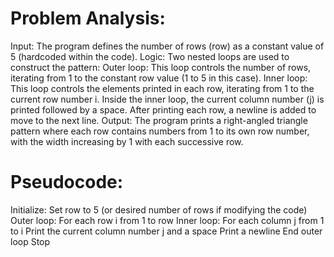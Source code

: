
  # Problem Analysis:


Input: The program defines the number of rows (row) as a constant value of 5 (hardcoded within the code).
Logic:
Two nested loops are used to construct the pattern:
Outer loop: This loop controls the number of rows, iterating from 1 to the constant row value (1 to 5 in this case).
Inner loop: This loop controls the elements printed in each row, iterating from 1 to the current row number i.
Inside the inner loop, the current column number (j) is printed followed by a space.
After printing each row, a newline is added to move to the next line.
Output: The program prints a right-angled triangle pattern where each row contains numbers from 1 to its own row number, with the width increasing by 1 with each successive row.
  # Pseudocode:
Initialize: Set row to 5 (or desired number of rows if modifying the code)
Outer loop: For each row i from 1 to row
Inner loop: For each column j from 1 to i
Print the current column number j and a space
Print a newline
End outer loop
Stop

